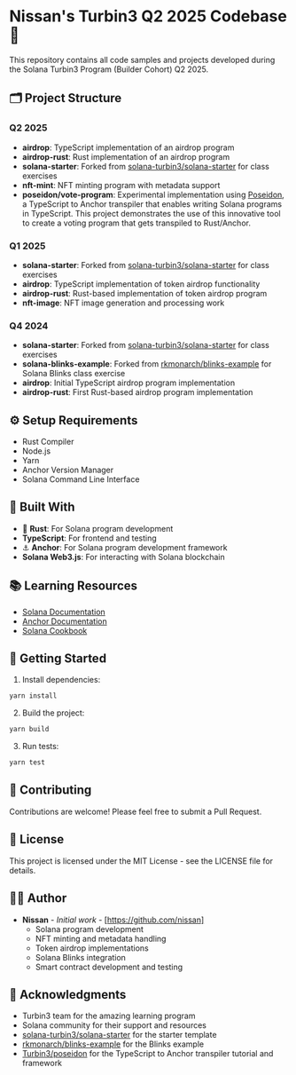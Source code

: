 # Nissan's Turbin3 Q2 2025 Codebase 🚀

This repository contains all code samples and projects developed during the Solana Turbin3 Program (Builder Cohort) Q2 2025.

## 🗂️ Project Structure

### Q2 2025
- **airdrop**: TypeScript implementation of an airdrop program
- **airdrop-rust**: Rust implementation of an airdrop program
- **solana-starter**: Forked from [solana-turbin3/solana-starter](https://github.com/solana-turbin3/solana-starter) for class exercises
- **nft-mint**: NFT minting program with metadata support
- **poseidon/vote-program**: Experimental implementation using [Poseidon](https://github.com/Turbin3/poseidon), a TypeScript to Anchor transpiler that enables writing Solana programs in TypeScript. This project demonstrates the use of this innovative tool to create a voting program that gets transpiled to Rust/Anchor.

### Q1 2025
- **solana-starter**: Forked from [solana-turbin3/solana-starter](https://github.com/solana-turbin3/solana-starter) for class exercises
- **airdrop**: TypeScript implementation of token airdrop functionality
- **airdrop-rust**: Rust-based implementation of token airdrop program
- **nft-image**: NFT image generation and processing work

### Q4 2024
- **solana-starter**: Forked from [solana-turbin3/solana-starter](https://github.com/solana-turbin3/solana-starter) for class exercises
- **solana-blinks-example**: Forked from [rkmonarch/blinks-example](https://github.com/rkmonarch/blinks-example) for Solana Blinks class exercise
- **airdrop**: Initial TypeScript airdrop program implementation
- **airdrop-rust**: First Rust-based airdrop program implementation

## ⚙️ Setup Requirements

- Rust Compiler
- Node.js
- Yarn
- Anchor Version Manager
- Solana Command Line Interface

## 🔨 Built With

- 🦀 **Rust**: For Solana program development
- **TypeScript**: For frontend and testing
- ⚓️ **Anchor**: For Solana program development framework
- **Solana Web3.js**: For interacting with Solana blockchain

## 📚 Learning Resources

- [Solana Documentation](https://docs.solana.com/)
- [Anchor Documentation](https://www.anchor-lang.com/docs)
- [Solana Cookbook](https://solanacookbook.com/)

## 🚀 Getting Started

1. Install dependencies:
```bash
yarn install
```

2. Build the project:
```bash
yarn build
```

3. Run tests:
```bash
yarn test
```

## 🤝 Contributing

Contributions are welcome! Please feel free to submit a Pull Request.

## 📝 License

This project is licensed under the MIT License - see the LICENSE file for details.

## 👨‍💻 Author

- **Nissan** - *Initial work* - [https://github.com/nissan]
  - Solana program development
  - NFT minting and metadata handling
  - Token airdrop implementations
  - Solana Blinks integration
  - Smart contract development and testing

## 🙏 Acknowledgments

- Turbin3 team for the amazing learning program
- Solana community for their support and resources
- [solana-turbin3/solana-starter](https://github.com/solana-turbin3/solana-starter) for the starter template
- [rkmonarch/blinks-example](https://github.com/rkmonarch/blinks-example) for the Blinks example
- [Turbin3/poseidon](https://github.com/Turbin3/poseidon) for the TypeScript to Anchor transpiler tutorial and framework 